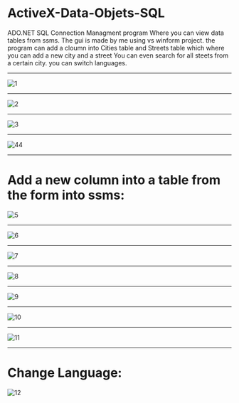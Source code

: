 # ActiveX-Data-Objets-SQL
ADO.NET SQL Connection Managment program
Where you can view data tables from ssms.
The gui is made by me using vs winform project.
the program can add a cloumn into Cities table and Streets table which where you can add a new city and a street
You can even search for all steets from a certain city.
you can switch languages.
___________________________________________________________________________________________
![1](https://user-images.githubusercontent.com/80118008/127730693-18d137b1-930a-441c-a5a3-60e462995c73.PNG)
___________________________________________________________________________________________
![2](https://user-images.githubusercontent.com/80118008/127730700-a944e9b0-8ff6-431e-a72a-58f5a989e0ba.PNG)
___________________________________________________________________________________________
![3](https://user-images.githubusercontent.com/80118008/127730705-ed04f259-fb15-4fd3-81a6-c681529bfdea.PNG)
___________________________________________________________________________________________
![44](https://user-images.githubusercontent.com/80118008/127730770-3aecf983-8a76-4b92-be00-5d00a61f409b.PNG)
___________________________________________________________________________________________
# Add a new column into a table from the form into ssms:
![5](https://user-images.githubusercontent.com/80118008/127730569-39b1852e-ba7a-4000-9f34-084662e3a7eb.PNG)
___________________________________________________________________________________________
![6](https://user-images.githubusercontent.com/80118008/127730571-0016979d-24bb-4c74-9bac-b01daba74e6e.PNG)
___________________________________________________________________________________________
![7](https://user-images.githubusercontent.com/80118008/127730819-6ff7e38c-9c1d-421c-a0bf-cc3dbd920261.PNG)
___________________________________________________________________________________________
![8](https://user-images.githubusercontent.com/80118008/127730578-64a8887a-aafc-4de4-b90a-0616959dc5a0.PNG)
___________________________________________________________________________________________
![9](https://user-images.githubusercontent.com/80118008/127730585-0036ed2b-9562-4308-a765-27886146a9a7.PNG)
___________________________________________________________________________________________
![10](https://user-images.githubusercontent.com/80118008/127730588-92b253cf-63e0-41be-a3b2-39725a8b5522.PNG)
___________________________________________________________________________________________
![11](https://user-images.githubusercontent.com/80118008/127730594-9ba714c7-1b4e-436c-8080-2435ac82490b.PNG)
___________________________________________________________________________________________
# Change Language:
![12](https://user-images.githubusercontent.com/80118008/127730356-78d3a5a0-7a5d-4b43-b40f-d42f61560eff.PNG)

